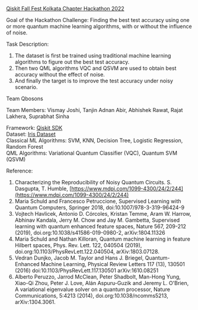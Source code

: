 [Qiskit Fall Fest Kolkata Chapter Hackathon 2022](https://qiskit.org/events/fall-fest/)  

Goal of the Hackathon Challenge: Finding the best test accuracy using one or more quantum machine learning algorithms, with or without the influence of noise.  

Task Description:  
1. The dataset is first be trained using traditional machine learning algorithms to figure out the best test accuracy.  
2. Then two QML algorithms VQC and QSVM are used to obtain best accuracy without the effect of noise.   
3. And finally the target is to improve the test accuracy under noisy scenario.  

Team Qbosons

Team Members: Vismay Joshi, Tanjin Adnan Abir, Abhishek Rawat, Rajat Lakhera, Suprabhat Sinha

Framework: [Qiskit SDK](https://qiskit.org/)  
Dataset: [Iris Dataset](https://archive.ics.uci.edu/ml/datasets/iris)  
Classical ML Algorithms: SVM, KNN, Decision Tree, Logistic Regression, Random Forest  
QML Algorithms: Variational Quantum Classifier (VQC), Quantum SVM (QSVM)  

Reference:
1. Characterizing the Reproducibility of Noisy Quantum Circuits. S. Dasgupta, T. Humble, [https://www.mdpi.com/1099-4300/24/2/244](https://www.mdpi.com/1099-4300/24/2/244)  
2. Maria Schuld and Francesco Petruccione, Supervised Learning with Quantum Computers, Springer 2018, doi:10.1007/978-3-319-96424-9  
3. Vojtech Havlicek, Antonio D. Córcoles, Kristan Temme, Aram W. Harrow, Abhinav Kandala, Jerry M. Chow and Jay M. Gambetta, Supervised learning with quantum enhanced feature spaces, Nature 567, 209-212 (2019), doi.org:10.1038/s41586-019-0980-2, arXiv:1804.11326  
4. Maria Schuld and Nathan Killoran, Quantum machine learning in feature Hilbert spaces, Phys. Rev. Lett. 122, 040504 (2019), doi.org:10.1103/PhysRevLett.122.040504, arXiv:1803.07128.
5. Vedran Dunjko, Jacob M. Taylor and Hans J. Briegel, Quantum-Enhanced Machine Learning, Physical Review Letters 117 (13), 130501 (2016) doi:10.1103/PhysRevLett.117.130501 arXiv:1610.08251
6. Alberto Peruzzo, Jarrod McClean, Peter Shadbolt, Man-Hong Yung, Xiao-Qi Zhou, Peter J. Love, Alán Aspuru-Guzik and Jeremy L. O'Brien, A variational eigenvalue solver on a quantum processor, Nature Communications, 5:4213 (2014), doi.org:10.1038/ncomms5213, arXiv:1304.3061.
